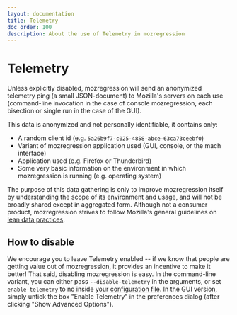 ```yaml
---
layout: documentation
title: Telemetry
doc_order: 100
description: About the use of Telemetry in mozregression
---
```


# Telemetry

Unless explicitly disabled, mozregression will send an anonymized telemetry ping (a small JSON-document) to Mozilla's servers on each use (command-line invocation in the case of console mozregression, each bisection or single run in the case of the GUI).

This data is anonymized and not personally identifiable, it contains only:

- A random client id (e.g. `5a26b9f7-c025-4858-abce-63ca73ceebf0`)
- Variant of mozregression application used (GUI, console, or the
  mach interface)
- Application used (e.g. Firefox or Thunderbird)
- Some very basic information on the environment in which mozregression
  is running (e.g. operating system)

The purpose of this data gathering is only to improve mozregression itself by understanding the scope of its environment and usage, and
will not be broadly shared except in aggregated form. Although not a consumer product, mozregression strives to follow Mozilla's general guidelines on [lean data practices](https://www.mozilla.org/en-US/about/policy/lean-data/).

## How to disable

We encourage you to leave Telemetry enabled -- if we know that people
are getting value out of mozregression, it provides an incentive to
make it better! That said, disabling mozregression is easy. In the
command-line variant, you can either pass `--disable-telemetry` in
the arguments, or set `enable-telemetry` to no inside your [configuration file](./configuration.md).
In the GUI version, simply untick the box "Enable Telemetry" in the preferences dialog (after clicking "Show Advanced Options").
